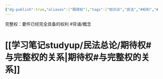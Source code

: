 ```yaml
---
{"dg-publish":true,"aliases":["既得权"],"tags":["知识点","民法","#权利","#民法权利"],"permalink":"/学习笔记studyup/民法总论/完整权/","dgPassFrontmatter":true,"created":"2024-07-05T16:07:23.769+08:00","updated":"2024-11-01T14:31:56.645+08:00"}
---
```


完整权：要件已经完全具备的权利 #背诵/概念  
# [[学习笔记studyup/民法总论/期待权#与完整权的关系\|期待权#与完整权的关系]]
